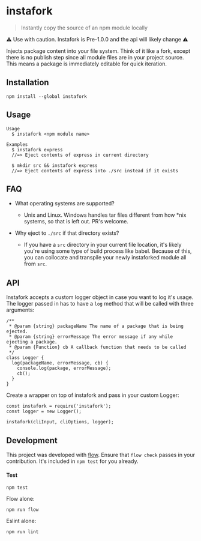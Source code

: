 # instafork

> Instantly copy the source of an npm module locally

:warning: Use with caution. Instafork is Pre-1.0.0 and the api will likely change :warning:

Injects package content into your file system. Think of it like a fork, except there is no publish step since all module files are in your project source. This means a package is immediately editable for quick iteration.

## Installation

```
npm install --global instafork
```

## Usage

```
Usage
  $ instafork <npm module name>

Examples
  $ instafork express
  //=> Eject contents of express in current directory

  $ mkdir src && instafork express
  //=> Eject contents of express into ./src instead if it exists
```

## FAQ

* What operating systems are supported?
  * Unix and Linux. Windows handles tar files different from how *nix systems, so that is left out. PR's welcome.

* Why eject to `./src` if that directory exists?
  * If you have a `src` directory in your current file location, it's likely you're using some type of build process like babel. Because of this, you can collocate and transpile your newly instaforked module all from `src`.

## API
  Instafork accepts a custom logger object in case you want to log it's usage. The logger passed in has to have a `log` method that will be called with three arguments:
  ```
  /**
   * @param {string} packageName The name of a package that is being ejected.
   * @param {string} errorMessage The error message if any while ejecting a package.
   * @param {Function} cb A callback function that needs to be called
   */
  class Logger {
    log(packageName, errorMessage, cb) {
      console.log(package, errorMessage);
      cb();
    }
  }
  ```
  Create a wrapper on top of instafork and pass in your custom Logger:
  ```
  const instafork = require('instafork');
  const logger = new Logger();

  instafork(cliInput, cliOptions, logger);
  ```

## Development

This project was developed with [flow](https://flowtype.org/). Ensure that `flow check` passes in your contribution. It's included in `npm test` for you already.

#### Test

```
npm test
```

Flow alone:

```
npm run flow
```

Eslint alone:

```
npm run lint
```
